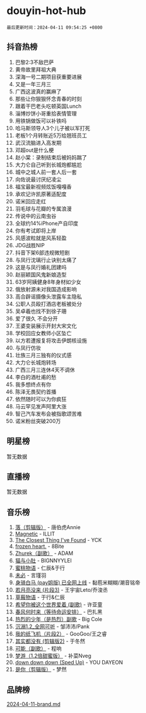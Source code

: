 # douyin-hot-hub

`最后更新时间：2024-04-11 09:54:25 +0800`

## 抖音热榜

1. 巴黎2:3不敌巴萨
1. 黄帝故里拜祖大典
1. 深海一号二期项目获重要进展
1. 又是一年三月三
1. 广西这波真的赢麻了
1. 那些让你狠狠怀念青春的时刻
1. 跟着干巴老头吃顿英国Lunch
1. 淄博炒饼小哥重拾表情管理
1. 用铁锅做饭可以补铁吗
1. 哈马斯领导人3个儿子被以军打死
1. 老板1个月转账近5万给翘班员工
1. 武汉流脑进入高发期
1. 邓超out是什么梗
1. 赵小棠：录制结束后被妈妈踹了
1. 大力仑自己听到长城炮都尴尬
1. 城中之城人前一套人后一套
1. 向佐说最讨厌纪凌尘
1. 福宝最新视频炫饭嘎嘎香
1. 承欢记许凯原著适配度
1. 诺米回应走红
1. 羽毛球与花瓣的专属浪漫
1. 传说中的云南虫谷
1. 全球约14%iPhone产自印度
1. 你有考试即将上岸
1. 风感波粒就是风系轻盈
1. JDG战胜NIP
1. 抖音下架6部违规微短剧
1. 与凤行沈璃行止诀别太痛了
1. 这是与凤行婚礼团建吗
1. 赵丽颖国风鬼新娘造型
1. 63岁阿姨健身8年身材如少女
1. 俄放射源未对我国造成影响
1. 高合辟谣摄像头泄露车主隐私
1. 公职人员殴打酒店老板被处分
1. 吴卓羲也找不到徐子珊
1. 爱了很久 不会分开
1. 王婆变装展示开封大宋文化
1. 学校回应女教师小区坠亡
1. 以方若遭报复将攻击伊朗核设施
1. 与凤行仿妆
1. 壮族三月三独有的仪式感
1. 大力仑长城炮转场
1. 广西三月三连休4天不调休
1. 李白的酒杜甫的愁
1. 我多想终点有你
1. 陈泽无畏契约首播
1. 依然随时可以为你疯狂
1. 马云罕见发声阿里大涨
1. 智己汽车发布会被指歌颂苦难
1. 诺米粉丝突破200万

## 明星榜

暂无数据

## 直播榜

暂无数据

## 音乐榜

1. [落（剪辑版）](https://sf3-cdn-tos.douyinstatic.com/obj/tos-cn-ve-2774/o0h6HvN1BBbli9LtU3i5fQIleBQMF5Cg4TZmmC) - 唐伯虎Annie
1. [Magnetic](https://sf6-cdn-tos.douyinstatic.com/obj/tos-cn-ve-2774/oAQCYdBNZfLACGDmVFAsfAtpy32tqErgQ3XgBN) - ILLIT
1. [The Closest Thing I've Found](https://sf5-hl-cdn-tos.douyinstatic.com/obj/tos-cn-ve-2774/514ab5d9146f4d2ca454b7adff8e5e4d) - YCK
1. [frozen heart.](https://sf5-hl-cdn-tos.douyinstatic.com/obj/tos-cn-ve-2774/oIIWJfyjIACZA9zQMtnJ6hQQhFC4vhCupoRBsO) - 8Bite
1. [Zhurek（副歌）](https://sf5-hl-cdn-tos.douyinstatic.com/obj/tos-cn-ve-2774/ooQm8FBZQDlf0btEYgVpCcSCQfrdJGBEKZYBGS) - ADAM
1. [猫与小肚](https://sf6-cdn-tos.douyinstatic.com/obj/tos-cn-ve-2774/osZeoClMECgK8DYl6VebABgbchEtPYQjZEnRtd) - BIGNNYYLEI
1. [蜜桃物语](https://sf5-hl-cdn-tos.douyinstatic.com/obj/tos-cn-ve-2774/oIhOSCZtIACtYU4XQkngiW9kCBfVD1Fz9IYeqL) - 仁辰&于行
1. [未必](https://sf6-cdn-tos.douyinstatic.com/obj/tos-cn-ve-2774/ogntQMFnKQDZUgTCYuJgfLEtleYZZFxBQqhhFB) - 言瑾羽
1. [身骑白马 (pay姐版) 已全网上线](https://sf5-hl-cdn-tos.douyinstatic.com/obj/tos-cn-ve-2774/oQLO5ZgLsFkaDhdIIveF2zUCgfweY0gWaH4AQG) - 黏苞米糊糊/潮音铭帝
1. [若月亮没来 (片段3)](https://sf5-hl-cdn-tos.douyinstatic.com/obj/tos-cn-ve-2774/okfyEUsGW1B1ovJi5JiN9IjvAT2lMwA054GoEB) - 王宇宙Leto/乔浚丞
1. [草莓物语](https://sf5-hl-cdn-tos.douyinstatic.com/obj/tos-cn-ve-2774/okynhJ7jEAIIZBfsLgYMEI8QC3WbQNN66RKzhT) - 于行&仁辰
1. [希望你被这个世界爱着 (副歌)](https://sf6-cdn-tos.douyinstatic.com/obj/tos-cn-ve-2774/oUHCmWQfZlE3QQBKBeD8rCFLpJzPgCpImhsxMt) - 许亚童
1. [春风何时来（等待命运安排）](https://sf5-hl-cdn-tos.douyinstatic.com/obj/tos-cn-ve-2774/oICBNbD3gelMfB4WgiD1KI2jQtXZE2FgHLwtsl) - 巴扎黑
1. [热烈的少年（是热烈）副歌](https://sf6-cdn-tos.douyinstatic.com/obj/tos-cn-ve-2774/owVNI0CLDAUMtSz6TEYvfFBFL4UDFFhLfgK8fa) - Big Cole
1. [沉溺1.2_全网可听](https://sf5-hl-cdn-tos.douyinstatic.com/obj/tos-cn-ve-2774/ok2QoiBqsWAX9McZmWiI9gAB0EzwD4Xj6yfmtH) - 邹沛沛/Pank
1. [我的纸飞机（片段2）](https://sf5-hl-cdn-tos.douyinstatic.com/obj/tos-cn-ve-2774/oM2ZrKcg2CD5AeRB2gkeXOFB1IxAGJdZPazYHf) - GooGoo/王之睿
1. [其实都没有 (剪辑版2)](https://sf5-hl-cdn-tos.douyinstatic.com/obj/tos-cn-ve-2774/oEBNQenHZtBhxYjGgUDQk0BCHTigQafgFlbQ7k) - 于冬然
1. [可能（副歌）](https://sf5-hl-cdn-tos.douyinstatic.com/obj/tos-cn-ve-2774/cde1731888894259b333569393c2fb51) - 程响
1. [梦游（1.2倍甜蜜版）](https://sf6-cdn-tos.douyinstatic.com/obj/tos-cn-ve-2774/o4gyAUm8hwufoEABmwVIiQtHsFuGzAEEWtNMzo) - 补菜Nveg
1. [down down down (Sped Up)](https://sf6-cdn-tos.douyinstatic.com/obj/tos-cn-ve-2774/ow80iABiXIO9DsFwK6WeZKMaJRi3BPJAotDy8m) - YOU DAYEON
1. [是你（剪辑版）](https://sf5-hl-cdn-tos.douyinstatic.com/obj/tos-cn-ve-2774/46019dae783c4c969944217fe1cfafc4) - 梦然

## 品牌榜

[2024-04-11-brand.md](2024-04-11-brand.md)
